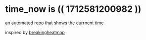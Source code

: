 # time_now is (( 1712581200982 ))

an automated repo that shows the currnent time

inspired by [breakingheatmap](https://github.com/breakingheatmap/breakingheatmap)